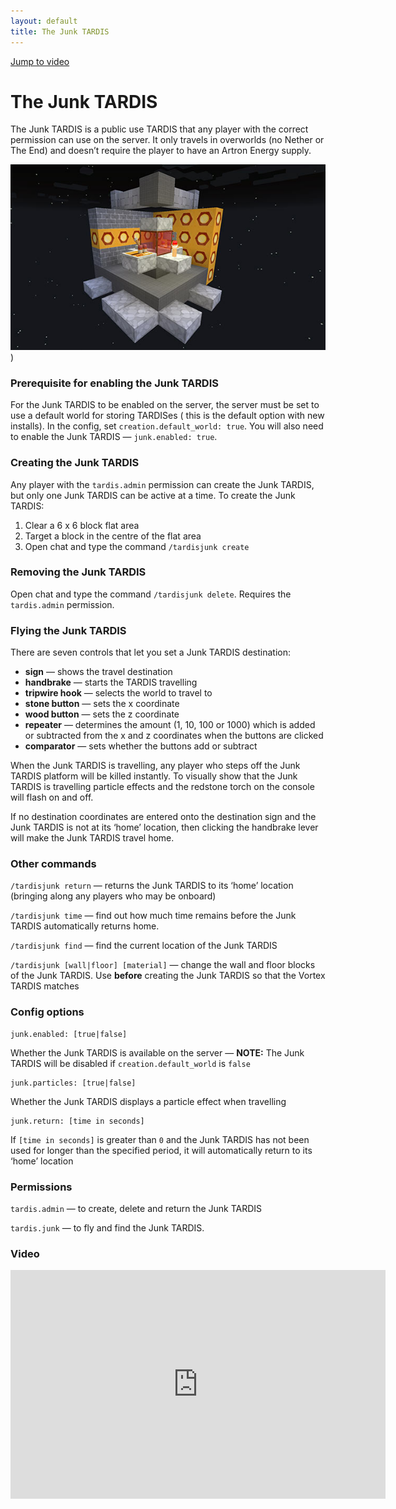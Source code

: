 ```yaml
---
layout: default
title: The Junk TARDIS
---
```


[Jump to video](#video)

# The Junk TARDIS

The Junk TARDIS is a public use TARDIS that any player with the correct permission can use on the server. It only
travels in overworlds (no Nether or The End) and doesn’t require the player to have an Artron Energy supply.

![Junk TARDIS](/images/docs/junk.jpg))

### Prerequisite for enabling the Junk TARDIS

For the Junk TARDIS to be enabled on the server, the server must be set to use a default world for storing TARDISes (
this is the default option with new installs). In the config, set `creation.default_world: true`. You will also need to
enable the Junk TARDIS — `junk.enabled: true`.

### Creating the Junk TARDIS

Any player with the `tardis.admin` permission can create the Junk TARDIS, but only one Junk TARDIS can be active at a
time. To create the Junk TARDIS:

1. Clear a 6 x 6 block flat area
2. Target a block in the centre of the flat area
3. Open chat and type the command `/tardisjunk create`

### Removing the Junk TARDIS

Open chat and type the command `/tardisjunk delete`. Requires the `tardis.admin` permission.

### Flying the Junk TARDIS

There are seven controls that let you set a Junk TARDIS destination:

- **sign** — shows the travel destination
- **handbrake** — starts the TARDIS travelling
- **tripwire hook** — selects the world to travel to
- **stone button** — sets the x coordinate
- **wood button** — sets the z coordinate
- **repeater** — determines the amount (1, 10, 100 or 1000) which is added or subtracted from the x and z coordinates
  when the buttons are clicked
- **comparator** — sets whether the buttons add or subtract

When the Junk TARDIS is travelling, any player who steps off the Junk TARDIS platform will be killed instantly. To
visually show that the Junk TARDIS is travelling particle effects and the redstone torch on the console will flash on
and off.

If no destination coordinates are entered onto the destination sign and the Junk TARDIS is not at its ‘home’ location,
then clicking the handbrake lever will make the Junk TARDIS travel home.

### Other commands

`/tardisjunk return` — returns the Junk TARDIS to its ‘home’ location (bringing along any players who may be onboard)

`/tardisjunk time` — find out how much time remains before the Junk TARDIS automatically returns home.

`/tardisjunk find` — find the current location of the Junk TARDIS

`/tardisjunk [wall|floor] [material]` — change the wall and floor blocks of the Junk TARDIS. Use **before** creating the
Junk TARDIS so that the Vortex TARDIS matches

### Config options

    junk.enabled: [true|false]

Whether the Junk TARDIS is available on the server — **NOTE:** The Junk TARDIS will be disabled
if `creation.default_world` is `false`

    junk.particles: [true|false]

Whether the Junk TARDIS displays a particle effect when travelling

    junk.return: [time in seconds]

If `[time in seconds]` is greater than `0` and the Junk TARDIS has not been used for longer than the specified period,
it will automatically return to its ‘home’ location

### Permissions

`tardis.admin` — to create, delete and return the Junk TARDIS

`tardis.junk` — to fly and find the Junk TARDIS.

### Video

<iframe src="https://player.vimeo.com/video/139185257" width="600" height="366" frameborder="0" webkitallowfullscreen mozallowfullscreen allowfullscreen></iframe>

